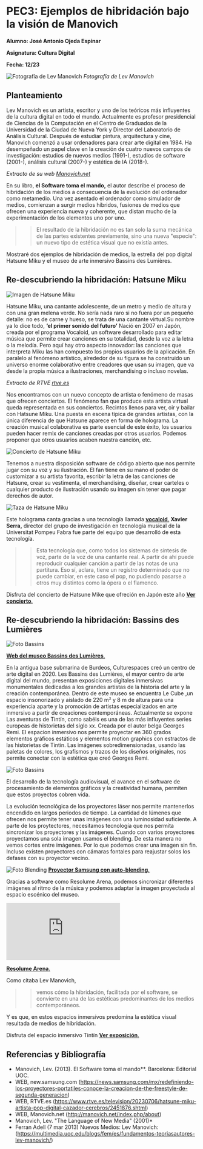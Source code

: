 # PEC3: Ejemplos de hibridación bajo la visión de Manovich

**Alumno: José Antonio Ojeda Espinar**


**Asignatura: Cultura Digital**


**Fecha: 12/23**

![Fotografía de Lev Manovich](https://upload.wikimedia.org/wikipedia/commons/thumb/9/93/Lev_Manovich_—_How_to_analyze_culture_using_social_networks.jpg/1280px-Lev_Manovich_—_How_to_analyze_culture_using_social_networks.jpg)
*Fotografía de Lev Manovich*


## Planteamiento

Lev Manovich es un artista, escritor y uno de los teóricos más influyentes de la cultura digital en todo el mundo. Actualmente es profesor presidencial de Ciencias de la Computación en el Centro de Graduados de la Universidad de la Ciudad de Nueva York y Director del Laboratorio de Análisis Cultural. Después de estudiar pintura, arquitectura y cine, Manovich comenzó a usar ordenadores para crear arte digital en 1984. Ha desempeñado un papel clave en la creación de cuatro nuevos campos de investigación: estudios de nuevos medios (1991-), estudios de software (2001-), análisis cultural (2007-) y estética de IA (2018-).

*Extracto de su web [Manovich.net](http://manovich.net/index.php/about)*

En su libro, **el Software toma el mando,** el autor describe el proceso de hibridación de los medios a consecuencia de la evolución del ordenador como metamedio. Una vez asentado el ordenador como simulador de medios, comienzan a surgir medios híbridos, fusiones de medios que ofrecen una experiencia nueva y coherente, que distan mucho de la experimentación de los elementos uno por uno.
>>El resultado de la hibridación no es tan solo la suma mecánica de las partes
existentes previamente, sino una nueva "especie": un nuevo tipo de
estética visual que no existía antes.

Mostraré dos ejemplos de hibridación de medios, la estrella del pop digital Hatsune Miku y el museo de arte inmersivo Bassins des Lumières.

## Re-descubriendo la hibridación: Hatsune Miku

![Imagen de Hatsune Miku](https://img2.rtve.es/i/?w=1600&i=1689160036944.jpg)

Hatsune Miku, una cantante adolescente, de un metro y medio de altura y con una gran melena verde. No sería nada raro si no fuera por un pequeño detalle: no es de carne y hueso, se trata de una cantante virtual.Su nombre ya lo dice todo, **‘el primer sonido del futuro’**
Nació en 2007 en Japón, creada por el programa Vocaloid, un software desarrollado para editar música que permite crear canciones en su totalidad, desde la voz a la letra o la melodía. Pero aquí hay otro aspecto innovador: las canciones que interpreta Miku las han compuesto los propios usuarios de la aplicación. 
En paralelo al fenómeno artístico, alrededor de su figura se ha construido un universo enorme colaborativo entre creadores que usan su imagen, que va desde la propia música a ilustraciones, merchandising o incluso novelas.

*Extracto de RTVE [rtve.es](https://www.rtve.es/television/20230706/hatsune-miku-artista-pop-digital-cazador-cerebros/2451876.shtml)*

Nos encontramos con un nuevo concepto de artista o fenómeno de masas que ofrecen conciertos. 
El fenómeno fan que produce esta artista virtual queda representada en sus conciertos. Recintos llenos para ver, oir y bailar con Hatsune Miku. Una puesta en escena típica de grandes artistas, con la única diferencia de que Hatsune aparece en forma de holograma. La creación musical colaborativa es parte esencial de este éxito, los usuarios pueden hacer remix de canciones creadas por otros usuarios. Podemos proponer que otros usuarios acaben nuestra canción, etc.

![Concierto de Hatsune Miku](https://i.cbc.ca/1.3597213.1580395854!/fileImage/httpImage/image.JPG_gen/derivatives/16x9_780/hatsune-miku.JPG)

Tenemos a nuestra disposición software de código abierto que nos permite jugar con su voz y su ilustración. El fan tiene en su mano el poder de customizar a su artista favorita, escribir la letra de las canciones de Hatsune, crear su vestimenta, el merchandising, diseñar, crear carteles o cualquier producto de ilustración usando su imagen sin tener que pagar derechos de autor. 


![Taza de Hatsune Miku](https://www.orientalmarket.es/shop/24208-large_default/HATSUNE-MIKU-Taza-320-ml-Hastune-Miku.jpg)

Este holograma canta gracias a una tecnología llamada [**vocaloid**.](https://www.vocaloid.com/en/) **Xavier Serra,** director del grupo de investigación en tecnología musical de la Universitat Pompeu Fabra fue parte del equipo que desarrolló de esta tecnología.

>>Esta tecnología que, como todos los sistemas de síntesis de voz, parte de la voz de una cantante real. A partir de ahí puede reproducir cualquier canción a partir de las notas de una partitura. Eso sí, aclara, tiene un registro determinado que no puede cambiar, en este caso el pop, no pudiendo pasarse a otros muy distintos como la ópera o el flamenco.

Disfruta del concierto de Hatsune Mike que ofreción en Japón este año [**Ver concierto**.](https://www.youtube.com/watch?v=muCkNGltr0Q)


## Re-descubriendo la hibridación: Bassins des Lumières
![Foto Bassins](https://media.sudouest.fr/12808970/1000x500/herge-tintinimaginatio-2022.jpg?v=1667235764)

[**Web del museo Bassins des Lumières**.](https://www.bassins-lumieres.com/fr)

En la antigua base submarina de Burdeos, Culturespaces creó un centro de arte digital en 2020. Les Bassins des Lumières, el mayor centro de arte digital del mundo, presentan exposiciones digitales inmersivas monumentales dedicadas a los grandes artistas de la historia del arte y la creación contemporánea.
Dentro de este museo se encuentra Le Cube ,un espacio insonorizado y aislado de 220 m² y 8 m de altura para una experiencia aparte y la promoción de artistas especializados en arte inmersivo a partir de creaciones contemporáneas.
Actualmente se expone Las aventuras de Tintín, como sabéis es una de las más influyentes series europeas de historietas del siglo xx. Creada por el autor belga Georges Remi.
El espacion inmersivo nos permite proyectar en 360 grados elementos gráficos estáticos y elementos motion graphics con estractos de las historietas de Tintín.
Las imágenes sobredimensionadas, usando las paletas de colores, los grafismos y trazos de los diseños originales, nos permite conectar con la estética que creó Georges Remi.


![Foto Bassins](https://cdn.sortiraparis.com/images/80/99944/807105-tintin-l-aventure-immersive-a-l-atelier-des-lumieres-l-exposition-insolite-a-vivre-nos-photos.jpg)

El desarrollo de la tecnología audiovisual, el avance en el software de procesamiento de elementos gráficos y la creatividad humana, permiten que estos proyectos cobren vida. 

La evolución tecnológica de los proyectores láser nos permite mantenerlos encendido en largos periodos de tiempo. La cantidad de lúmenes que ofrecen nos permite tener unas imágenes con una luminosidad suficiente. A parte de los proytectores, necesitamos tecnología que nos permita sincronizar los proyectores y las imágenes. Cuando con varios proyectores proyectamos una sola imagen usamos el blending. De esta manera no vemos cortes entre imágenes. Por lo que podemos crear una imagen sin fin. Incluso existen proyectores con cámaras fontales para reajustar solos los defases con su proyector vecino.

![Foto Blending](https://img.global.news.samsung.com/mx/wp-content/uploads/2023/09/The-Freestyle-2nd-Gen_main1.jpeg)
[**Proyector Samsung con auto-blending**.](https://news.samsung.com/mx/redefiniendo-los-proyectores-portatiles-conoce-la-creacion-de-the-freestyle-de-segunda-generacion)


Gracias a software como Resolume Arena, podemos sincronizar diferentes imágenes al ritmo de la música y podemos adaptar la imagen proyectada al espacio escénico del museo.


![Foto Software Resolumen](https://resolume.com/forum/download/file.php?id=3256&sid=ded19f9b52a198297fe79f1b42772f7e&mode=view)

[**Resolume Arena**.](https://www.resolume.com)

Como citaba Lev Manovich, 
>>vemos cómo la hibridación, facilitada por el software, se convierte en una de las estéticas predominantes de los medios contemporáneos.
>>
Y es que, en estos espacios inmersivos predomina la estética visual resultada de medios de hibridación.

Disfruta del espacio inmersivo Tintín [**Ver exposición**.](https://www.youtube.com/watch?v=G11SNOSdFBE)





## Referencias y Bibliografía

- Manovich, Lev. (2013).  El Software toma el mando**. Barcelona: Editorial UOC.
- WEB, new.samsung.com (https://news.samsung.com/mx/redefiniendo-los-proyectores-portatiles-conoce-la-creacion-de-the-freestyle-de-segunda-generacion)
- WEB, RTVE.es (https://www.rtve.es/television/20230706/hatsune-miku-artista-pop-digital-cazador-cerebros/2451876.shtml)
- WEB, Manovich.net (http://manovich.net/index.php/about)
- Manovich, Lev. "The Language of New Media" (2001)*
- Ferran Adell (7 mar 2013) Nuevos Medios: Lev Manovich:(https://multimedia.uoc.edu/blogs/fem/es/fundamentos-teoriasautores-lev-manovich/)

